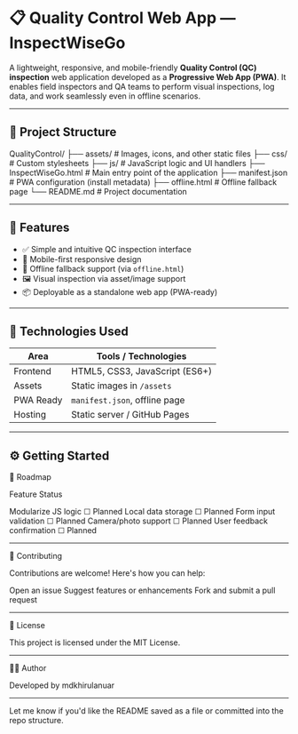 # 📋 Quality Control Web App — InspectWiseGo

A lightweight, responsive, and mobile-friendly **Quality Control (QC) inspection** web application developed as a **Progressive Web App (PWA)**. It enables field inspectors and QA teams to perform visual inspections, log data, and work seamlessly even in offline scenarios.

---

## 🧱 Project Structure

QualityControl/ ├── assets/              # Images, icons, and other static files ├── css/                 # Custom stylesheets ├── js/                  # JavaScript logic and UI handlers ├── InspectWiseGo.html   # Main entry point of the application ├── manifest.json        # PWA configuration (install metadata) ├── offline.html         # Offline fallback page └── README.md            # Project documentation

---

## 🚀 Features

- ✅ Simple and intuitive QC inspection interface
- 📱 Mobile-first responsive design
- 🔌 Offline fallback support (via `offline.html`)
- 🖼️ Visual inspection via asset/image support
- 📦 Deployable as a standalone web app (PWA-ready)

---

## 🔧 Technologies Used

| Area       | Tools / Technologies          |
|------------|-------------------------------|
| Frontend   | HTML5, CSS3, JavaScript (ES6+)|
| Assets     | Static images in `/assets`    |
| PWA Ready  | `manifest.json`, offline page |
| Hosting    | Static server / GitHub Pages  |

---

## ⚙️ Getting Started

🧪 Roadmap

Feature	Status

Modularize JS logic	☐ Planned
Local data storage	☐ Planned
Form input validation	☐ Planned
Camera/photo support	☐ Planned
User feedback confirmation	☐ Planned

---

🤝 Contributing

Contributions are welcome! Here's how you can help:

Open an issue
Suggest features or enhancements
Fork and submit a pull request

---

📄 License

This project is licensed under the MIT License.

---

🙋‍♂️ Author

Developed by mdkhirulanuar

---

Let me know if you'd like the README saved as a file or committed into the repo structure.

